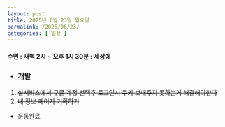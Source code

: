 ```yaml
---
layout: post
title: 2025년 6월 23일 월요일
permalink: /2025/06/23/
categories: [ 일상 ]
---
```

#### 수면 : 새벽 2시 ~ 오후 1시 30분 : 세상에
* ### 개발
1. ~~실서비스에서 구글 계정 선택후 로그인시 쿠키 보내주지 못하는거 해결해야한다~~
2. ~~내 정보 페이지 기획하기~~
* 운동완료